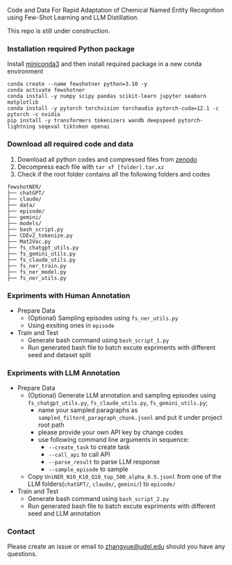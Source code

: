 Code and Data For Rapid Adaptation of Chemical Named Entity Recognition using Few-Shot Learning and LLM Distillation.

This repo is still under construction.

### Installation required Python package
Install [miniconda3](https://repo.anaconda.com/miniconda/Miniconda3-latest-Linux-x86_64.sh) and then install required package in a new conda environment
```
conda create --name fewshotner python=3.10 -y
conda activate fewshotner
conda install -y numpy scipy pandas scikit-learn jupyter seaborn matplotlib
conda install -y pytorch torchvision torchaudio pytorch-cuda=12.1 -c pytorch -c nvidia
pip install -y transformers tokenizers wandb deepspeed pytorch-lightning seqeval tiktoken openai
```

### Download all required code and data
1. Download all python codes and compressed files from [zenodo](https://zenodo.org/record/sadasd)
2. Decompress each file with `tar xf [folder].tar.xz`
3. Check if the root folder contains all the following folders and codes
```
fewshotNER/
├── chatGPT/
├── claude/
├── data/
├── episode/
├── gemini/
├── models/
├── bash_script.py
├── CDEv2_tokenize.py
├── Mat2Vec.py
├── fs_chatgpt_utils.py
├── fs_gemini_utils.py
├── fs_claude_utils.py
├── fs_ner_train.py
├── fs_ner_model.py
├── fs_ner_utils.py
``` 

### Expriments with Human Annotation
- Prepare Data
    - (Optional) Sampling episodes using `fs_ner_utils.py`
    - Using exsiting ones in `episode`
- Train and Test
    - Generate bash command using `bash_script_1.py`
    - Run generated bash file to batch excute expriments with different seed and dataset split

### Expriments with LLM Annotation
- Prepare Data
    - (Optional) Generate LLM annotation and sampling episodes using `fs_chatgpt_utils.py`, `fs_claude_utils.py`, `fs_gemini_utils.py`; 
        - name your sampled paragraphs as `sampled_filterd_paragraph_chunk.jsonl` and put it under project root path
        - please provide your own API key by change codes
        - use following command line arguments in sequence:
            - `--create_task` to create task
            - `--call_api` to call API
            - `--parse_result` to parse LLM response
            - `--sample_episode` to sample
    - Copy `UniNER_N10_K10_Q10_top_500_alpha_0.5.jsonl` from one of the LLM folders(`chatGPT/`, `claude/`, `gemini/`) to `episode/`
- Train and Test
    - Generate bash command using `bash_script_2.py`
    - Run generated bash file to batch excute expriments with different seed and LLM annotation

### Contact
Please create an issue or email to [zhangyue@udel.edu](mailto:zhangyue@udel.edu) should you have any questions.
